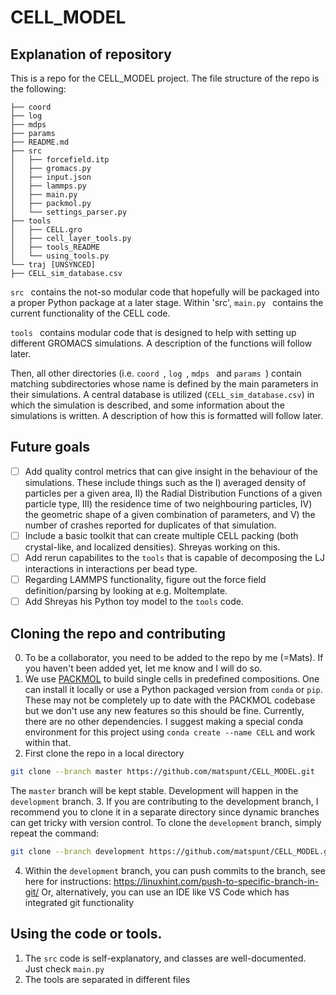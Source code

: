 # CELL_MODEL

## Explanation of repository

This is a repo for the CELL_MODEL project. The file structure of the repo is the following:

```
├── coord
├── log
├── mdps
├── params
├── README.md
├── src
│   ├── forcefield.itp
│   ├── gromacs.py
│   ├── input.json
│   ├── lammps.py
│   ├── main.py
│   ├── packmol.py
│   └── settings_parser.py
├── tools
│   ├── CELL.gro
│   ├── cell_layer_tools.py
│   ├── tools_README
│   └── using_tools.py
└── traj [UNSYNCED]
├── CELL_sim_database.csv
```

 ```src ``` contains the not-so modular code that hopefully will be packaged into a proper Python package at a later stage.  Within 'src', ```main.py ``` contains the current functionality of the CELL code.
 
  ```tools ``` contains modular code that is designed to help with setting up different GROMACS simulations. A description of the functions will follow later. 
  
  Then, all other directories (i.e.  ```coord ```,  ```log ```,  ```mdps ``` and  ```params ```) contain matching subdirectories whose name is defined by the main parameters in their simulations. A central database is utilized (```CELL_sim_database.csv```) in which the simulation is described, and some information about the simulations is written. A description of how this is formatted will follow later. 

## Future goals

- [ ] Add quality control metrics that can give insight in the behaviour of the simulations. These include things such as the I) averaged density of particles per a given area, II) the Radial Distribution Functions of a given particle type, III) the residence time of two neighbouring particles, IV) the geometric shape of a given combination of parameters, and V) the number of crashes reported for duplicates of that simulation. 
- [ ] Include a basic toolkit that can create multiple CELL packing (both crystal-like, and localized densities). Shreyas working on this. 
- [ ] Add rerun capabilites to the ```tools``` that is capable of decomposing the LJ interactions in interactions per bead type. 
- [ ] Regarding LAMMPS functionality, figure out the force field definition/parsing by looking at e.g. Moltemplate. 
- [ ] Add Shreyas his Python toy model to the ```tools``` code. 

## Cloning the repo and contributing

0. To be a collaborator, you need to be added to the repo by me (=Mats). If you haven't been added yet, let me know and I will do so. 
1. We use [PACKMOL](https://github.com/m3g/packmol) to build single cells in predefined compositions. One can install it locally or use a Python packaged version from ```conda``` or ```pip```. These may not be completely up to date with the PACKMOL codebase but we don't use any new features so this should be fine. Currently, there are no other dependencies. I suggest making a special conda environment for this project using ```conda create --name CELL``` and work within that. 
2. First clone the repo in a local directory 
```sh
git clone --branch master https://github.com/matspunt/CELL_MODEL.git
```
 The ```master``` branch will be kept stable. Development will happen in the ```development``` branch. 
3. If you are contributing to the development branch, I recommend you to clone it in a separate directory since dynamic branches can get tricky with version control. To clone the ```development``` branch, simply repeat the command:
```sh
git clone --branch development https://github.com/matspunt/CELL_MODEL.git
```
4. Within the ```development``` branch, you can push commits to the branch, see here for instructions: https://linuxhint.com/push-to-specific-branch-in-git/
Or, alternatively, you can use an IDE like VS Code which has integrated git functionality

## Using the code or tools. 
1. The ```src``` code is self-explanatory, and classes are well-documented. Just check ```main.py```
2. The tools are separated in different files 
<add on to this description>

